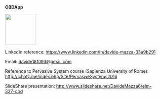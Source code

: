 <b>OBDApp</b></br>

<img src="http://www.katadoryu.it/images/TakeATrip/Logo/logo.png" width="100" height="100" />




LinkedIn reference: https://www.linkedin.com/in/davide-mazza-33a9b291

Email: davide181093@gmail.com

Reference to Pervasive System course (Sapienza University of Rome): http://ichatz.me/index.php/Site/PervasiveSystems2016

SlideShare presentation: http://www.slideshare.net/DavideMazza6/elm-327-obd
